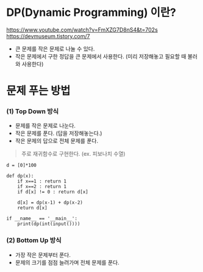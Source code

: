 # DP(Dynamic Programming) 이란?
https://www.youtube.com/watch?v=FmXZG7D8nS4&t=702s
https://devmuseum.tistory.com/7
* 큰 문제를 작은 문제로 나눌 수 있다.
* 작은 문제에서 구한 정답을 큰 문제에서 사용한다. (미리 저장해놓고 필요할 때 불러와 사용한다)

# 문제 푸는 방법
### (1) Top Down 방식
* 문제를 작은 문제로 나눈다.
* 작은 문제를 푼다. (답을 저장해놓는다.)
* 작은 문제의 답으로 전체 문제를 푼다.

> 주로 재귀함수로 구현한다. (ex. 피보나치 수열)
```{python}
d = [0]*100

def dp(x):
    if x==1 : return 1
    if x==2 : return 1
    if d[x] != 0 : return d[x]

    d[x] = dp(x-1) + dp(x-2)
    return d[x]

if __name__ == '__main__':
    print(dp(int(input())))
```


### (2) Bottom Up 방식
* 가장 작은 문제부터 푼다.
* 문제의 크기를 점점 늘려가며 전체 문제를 푼다.
